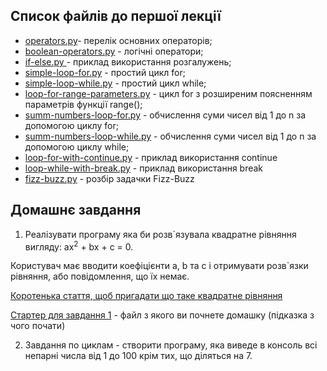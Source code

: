 ## Список файлів до першої лекції

* [operators.py](operators.py)- перелік основних операторів;
* [boolean-operators.py](boolean-operators.py) - логічні оператори;
* [if-else.py ](if-else.py ) - приклад використання розгалужень;
* [simple-loop-for.py](simple-loop-for.py) - простий цикл for;
* [simple-loop-while.py](simple-loop-while.py) - простий цикл while;
* [loop-for-range-parameters.py](loop-for-range-parameters.py) - цикл for з розширеним поясненням параметрів функції range();
* [summ-numbers-loop-for.py](summ-numbers-loop-for.py) - обчислення суми чисел від 1 до n за допомогою циклу for;
* [summ-numbers-loop-while.py](summ-numbers-loop-while.py) - обчислення суми чисел від 1 до n за допомогою циклу while;
* [loop-for-with-continue.py](loop-for-with-continue.py) - приклад використання continue
* [loop-while-with-break.py](loop-while-with-break.py) - приклад використання break
* [fizz-buzz.py](fizz-buzz.py) - розбір задачки Fizz-Buzz

## Домашнє завдання
1. Реалізувати програму яка би  розв`язувала квадратне рівняння вигляду:  ax<sup>2</sup> + bx + c = 0. 
   
Користувач має вводити коефіцієнти a, b та с і отримувати розв`язки рівняння, або повідомлення, що їх немає.


[Коротенька стаття, щоб пригадати що таке квадратне рівняння](https://miyklas.com.ua/p/algebra/8/kvadratni-rivniannia-14001/formuli-koreniv-kvadratnogo-rivniannia-14004/re-d9b52c91-9c99-47f5-869d-b44161760768)

[Стартер для завдання 1](starter-homework.py) - файл з якого ви почнете домашку (підказка з чого почати)

2. Завдання по циклам - створити програму, яка виведе в консоль всі непарні числа від 1 до 100 крім тих, що діляться на 7.
